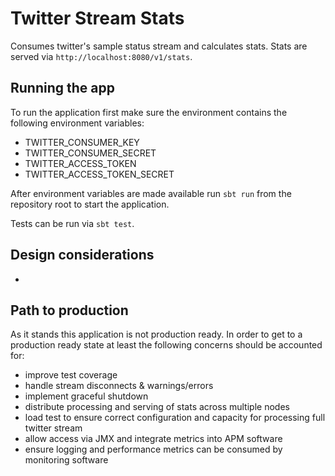 # Twitter Stream Stats

Consumes twitter's sample status stream and calculates stats. Stats are served via `http://localhost:8080/v1/stats`.

## Running the app

To run the application first make sure the environment contains the following environment variables:
* TWITTER_CONSUMER_KEY
* TWITTER_CONSUMER_SECRET
* TWITTER_ACCESS_TOKEN
* TWITTER_ACCESS_TOKEN_SECRET
 
After environment variables are made available run `sbt run` from the repository root to start the application.

Tests can be run via `sbt test`.

## Design considerations
* 


## Path to production

As it stands this application is not production ready. In order to get to a production ready state at least the following concerns should be accounted for:
* improve test coverage
* handle stream disconnects & warnings/errors
* implement graceful shutdown
* distribute processing and serving of stats across multiple nodes
* load test to ensure correct configuration and capacity for processing full twitter stream
* allow access via JMX and integrate metrics into APM software
* ensure logging and performance metrics can be consumed by monitoring software
